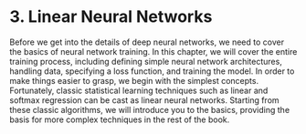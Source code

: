 # 3. Linear Neural Networks
Before we get into the details of deep neural networks, we need to cover the basics of neural network training. In this chapter, we will cover the entire training process, including defining simple neural network architectures, handling data, specifying a loss function, and training the model. In order to make things easier to grasp, we begin with the simplest concepts. Fortunately, classic statistical learning techniques such as linear and softmax regression can be cast as linear neural networks. Starting from these classic algorithms, we will introduce you to the basics, providing the basis for more complex techniques in the rest of the book.

